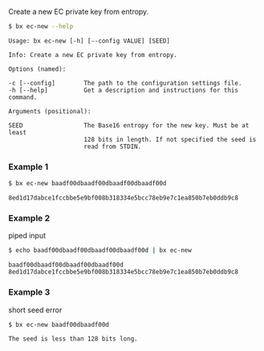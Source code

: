 Create a new EC private key from entropy.
```sh
$ bx ec-new --help
```
```
Usage: bx ec-new [-h] [--config VALUE] [SEED]

Info: Create a new EC private key from entropy.                          

Options (named):

-c [--config]        The path to the configuration settings file.        
-h [--help]          Get a description and instructions for this command.

Arguments (positional):

SEED                 The Base16 entropy for the new key. Must be at least
                     128 bits in length. If not specified the seed is    
                     read from STDIN.
```
### Example 1
```sh
$ bx ec-new baadf00dbaadf00dbaadf00dbaadf00d
```
```
8ed1d17dabce1fccbbe5e9bf008b318334e5bcc78eb9e7c1ea850b7eb0ddb9c8
```
### Example 2
piped input
```sh
$ echo baadf00dbaadf00dbaadf00dbaadf00d | bx ec-new
```
```
baadf00dbaadf00dbaadf00dbaadf00d 
8ed1d17dabce1fccbbe5e9bf008b318334e5bcc78eb9e7c1ea850b7eb0ddb9c8
```
### Example 3
short seed error
```sh
$ bx ec-new baadf00dbaadf00d
```
```
The seed is less than 128 bits long.
```